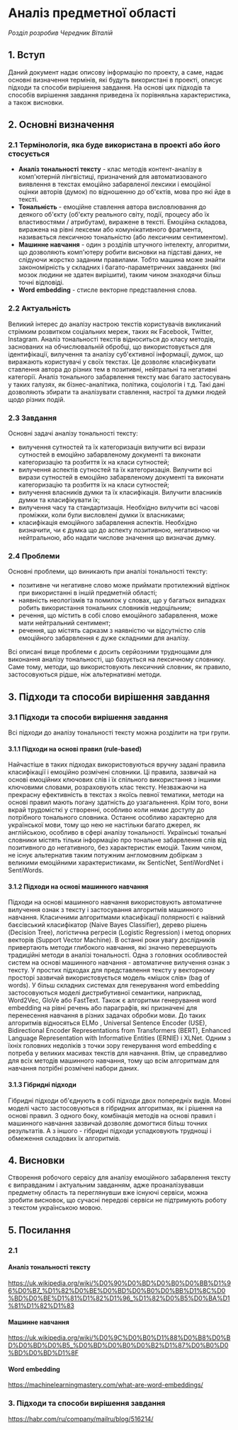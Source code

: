 # Аналіз предметної області
*Розділ розробив Чередник Віталій*

## 1. Вступ

Даний документ надає описову інформацію по проекту, а саме, надає основні визначення термінів, які будуть використані в проекті, описує підходи та способи вирішення завдання. На основі цих підходів та способів вирішення завдання приведена їх порівняльна характеристика, а також висновки.

## 2. Основні визначення

### 2.1 Термінологія, яка буде використана в проекті або його стосується

* **Аналіз тональності тексту** - клас методів контент-аналізу в комп'ютерній лінгвістиці, призначений для автоматизованого виявлення в текстах емоційно забарвленої лексики і емоційної оцінки авторів (думок) по відношенню до об'єктів, мова про які йде в тексті.
* **Тональність** - емоційне ставлення автора висловлювання до деякого об'єкту (об'єкту реального світу, події, процесу або їх властивостями / атрибутам), виражене в тексті. Емоційна складова, виражена на рівні лексеми або комунікативного фрагмента, називається лексичною тональністю (або лексичним сентиментом).
* **Машинне навчання** - один з розділів штучного інтелекту, алгоритми, що дозволяють комп'ютеру робити висновки на підставі даних, не слідуючи жорстко заданим правилами. Тобто машина може знайти закономірність у складних і багато-параметричних завданнях (які мозок людини не здатен вирішити), таким чином знаходячи більш точні відповіді.
* **Word embedding** - стисле векторне представлення слова.

### 2.2 Актуальність

Великий інтерес до аналізу настрою текстів користувачів викликаний стрімким розвитком соціальних мереж, таких як Facebook, Twitter, Instagram. Аналіз тональності текстів відноситься до класу методів, заснованих на обчислювальній обробці, що використовується для ідентифікації, вилучення та аналізу суб'єктивної інформації, думок, що виражають користувачі у своїх текстах. Це дозволяє класифікувати ставлення автора до різних тем в позитивні, нейтральні та негативні категорії. Аналіз тонального забарвлення тексту має багато застосувань у таких галузях, як бізнес-аналітика, політика, соціологія і т.д. Такі дані дозволяють збирати та аналізувати ставлення, настрої та думки людей щодо різних подій.

### 2.3 Завдання

Основні задачі аналізу тональності тексту:
* вилучення сутностей та їх категоризація вилучити всі вирази сутностей в емоційно забарвленому документі та виконати категоризацію та розбиття їх на класи сутностей;
* вилучення аспектів сутностей та їх категоризація. Вилучити всі вирази сутностей в емоційно забарвленому документі та виконати категоризацію та розбиття їх на класи сутностей;
* вилучення власників думки та їх класифікація. Вилучити власників думки та класифікувати їх;
* вилучення часу та стандартизація. Необхідно вилучити всі часові проміжки, коли були висловлені думки їх власниками; 
* класифікація емоційного забарвлення аспектів. Необхідно визначити, чи є думка що до аспекту позитивною, негативною чи нейтральною, або надати числове значення що визначає думку.

### 2.4 Проблеми

Основні проблеми, що виникають при аналізі тональності тексту:
* позитивне чи негативне слово може приймати протилежний відтінок при використанні в іншій предметній області;
* наявність неологізмів та помилок у словах, що у багатьох випадках робить використання тональних словників недоцільним;
* речення, що містить в собі слово емоційного забарвлення, може мати нейтральний сентимент;
* речення, що містять сарказм з наявністю чи відсутністю слів емоційного забарвлення є дуже складними для аналізу.

Всі описані вище проблеми є досить серйозними труднощами для виконання аналізу тональності, що базується на лексичному словнику. Саме тому, методи, що використовують лексичний словник, як правило, застосовуються рідше, ніж альтернативні методи.

## 3. Підходи та способи вирішення завдання

### 3.1 Підходи та способи вирішення завдання

Всі підходи до аналізу тональності тексту можна розділити на три групи.

#### 3.1.1 Підходи на основі правил (rule-based)
Найчастіше в таких підходах використовуються вручну задані правила класифікації і емоційно розмічені словники. Ці правила, зазвичай на основі емоційних ключових слів і їх спільного використання з іншими ключовими словами, розраховують клас тексту. Незважаючи на прекрасну ефективність в текстах з якоїсь певної тематики, методи на основі правил мають погану здатність до узагальнення. Крім того, вони вкрай трудомісткі у створенні, особливо коли немає доступу до потрібного тонального словника. Останнє особливо характерно для української мови, тому що нею не настільки багато джерел, як англійською, особливо в сфері аналізу тональності. Українські тональні словники містять тільки інформацію про тональне забарвлення слів від позитивного до негативного, без характеристик емоцій. Таким чином, не існує альтернатив таким потужним англомовним добіркам з великими емоційними характеристиками, як SenticNet, SentiWordNet і SentiWords.

#### 3.1.2 Підходи на основі машинного навчання
Підходи на основі машинного навчання використовують автоматичне вилучення ознак з тексту і застосування алгоритмів машинного навчання. Класичними алгоритмами класифікації полярності є наївний баєсівський класифікатор (Naive Bayes Classifier), дерево рішень (Decision Tree), логістична регресія (Logistic Regression) і метод опорних векторів (Support Vector Machine). В останні роки увагу дослідників привертають методи глибокого навчання, які значно перевершують традиційні методи в аналізі тональності. Одна з головних особливостей систем на основі машинного навчання - автоматичне вилучення ознак з тексту. У простих підходах для представлення тексту у векторному просторі зазвичай використовується модель «мішок слів» (bag of words). У більш складних системах для генерування word embedding застосовуються моделі дистрибутивної семантики, наприклад, Word2Vec, GloVe або FastText. Також є алгоритми генерування word embedding на рівні речень або параграфів, які призначені для перенесення навчання в різних задачах обробки мови.
До таких алгоритмів відносяться ELMo , Universal Sentence Encoder (USE), Bidirectional Encoder Representations from Transformers (BERT), Enhanced Language Representation with Informative Entities (ERNIE) і XLNet. Одним з їхніх головних недоліків з точки зору генерування word embedding є потреба у великих масивах текстів для навчання. Втім, це справедливо для всіх методів машинного навчання, тому що всім алгоритмам для навчання потрібні розмічені набори даних.

#### 3.1.3 Гібридні підходи
Гібридні підходи об'єднують в собі підходи двох попередніх видів. Мовні моделі часто застосовуються в гібридних алгоритмах, як і рішення на основі правил. З одного боку, комбінація методів на основі правил і машинного навчання зазвичай дозволяє домогтися більш точних результатів. А з іншого - гібридні підходи успадковують труднощі і обмеження складових їх алгоритмів.

## 4. Висновки

Створення робочого сервісу для аналізу емоційного забарвлення тексту є виправданим і актуальним завданням, адже проаналізувавши предметну область та переглянувши вже існуючі сервіси, можна зробити висновок, що сучасні передові сервіси не підтримують роботу з текстом українською мовою.

## 5. Посилання
### 2.1
#### Аналіз тональності тексту
https://uk.wikipedia.org/wiki/%D0%90%D0%BD%D0%B0%D0%BB%D1%96%D0%B7_%D1%82%D0%BE%D0%BD%D0%B0%D0%BB%D1%8C%D0%BD%D0%BE%D1%81%D1%82%D1%96_%D1%82%D0%B5%D0%BA%D1%81%D1%82%D1%83
#### Машинне навчання
https://uk.wikipedia.org/wiki/%D0%9C%D0%B0%D1%88%D0%B8%D0%BD%D0%BD%D0%B5_%D0%BD%D0%B0%D0%B2%D1%87%D0%B0%D0%BD%D0%BD%D1%8F
#### Word embedding
https://machinelearningmastery.com/what-are-word-embeddings/
### 3. Підходи та способи вирішення завдання
https://habr.com/ru/company/mailru/blog/516214/
